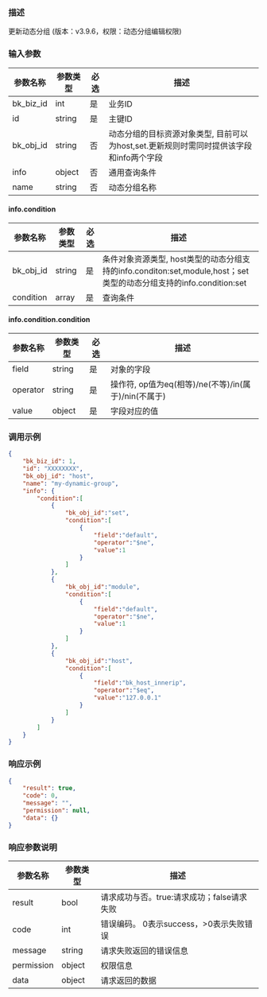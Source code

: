 ### 描述

更新动态分组 (版本：v3.9.6，权限：动态分组编辑权限)

### 输入参数

| 参数名称      | 参数类型   | 必选 | 描述                                                  |
|-----------|--------|----|-----------------------------------------------------|
| bk_biz_id | int    | 是  | 业务ID                                                |
| id        | string | 是  | 主键ID                                                |
| bk_obj_id | string | 否  | 动态分组的目标资源对象类型, 目前可以为host,set.更新规则时需同时提供该字段和info两个字段 |
| info      | object | 否  | 通用查询条件                                              |
| name      | string | 否  | 动态分组名称                                              |

#### info.condition

| 参数名称      | 参数类型   | 必选 | 描述                                                                                    |
|-----------|--------|----|---------------------------------------------------------------------------------------|
| bk_obj_id | string | 是  | 条件对象资源类型, host类型的动态分组支持的info.conditon:set,module,host；set类型的动态分组支持的info.condition:set |
| condition | array  | 是  | 查询条件                                                                                  |

#### info.condition.condition

| 参数名称     | 参数类型   | 必选 | 描述                                     |
|----------|--------|----|----------------------------------------|
| field    | string | 是  | 对象的字段                                  |
| operator | string | 是  | 操作符, op值为eq(相等)/ne(不等)/in(属于)/nin(不属于) |
| value    | object | 是  | 字段对应的值                                 |

### 调用示例

```json
{
    "bk_biz_id": 1,
    "id": "XXXXXXXX",
    "bk_obj_id": "host",
    "name": "my-dynamic-group",
    "info": {
    	"condition":[
    		{
    			"bk_obj_id":"set",
    			"condition":[
    				{
    					"field":"default",
    					"operator":"$ne",
    					"value":1
    				}
    			]
    		},
    		{
    			"bk_obj_id":"module",
    			"condition":[
    				{
    					"field":"default",
    					"operator":"$ne",
    					"value":1
    				}
    			]
    		},
    		{
    			"bk_obj_id":"host",
    			"condition":[
    				{
    					"field":"bk_host_innerip",
    					"operator":"$eq",
    					"value":"127.0.0.1"
    				}
    			]
    		}
    	]
    }
}
```

### 响应示例

```json
{
    "result": true,
    "code": 0,
    "message": "",
    "permission": null,
    "data": {}
}
```

### 响应参数说明

| 参数名称       | 参数类型   | 描述                         |
|------------|--------|----------------------------|
| result     | bool   | 请求成功与否。true:请求成功；false请求失败 |
| code       | int    | 错误编码。 0表示success，>0表示失败错误  |
| message    | string | 请求失败返回的错误信息                |
| permission | object | 权限信息                       |
| data       | object | 请求返回的数据                    |

